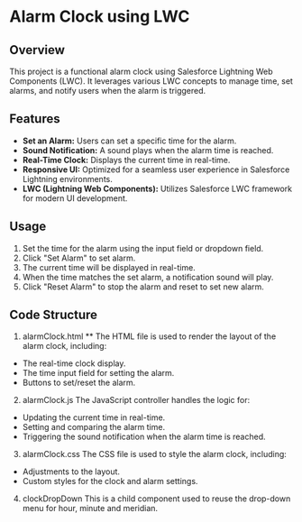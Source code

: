 # Alarm Clock using LWC
## Overview
This project is a functional alarm clock using Salesforce Lightning Web Components (LWC). It leverages various LWC concepts to manage time, set alarms, and notify users when the alarm is triggered.

## Features
* **Set an Alarm:** Users can set a specific time for the alarm.
* **Sound Notification:** A sound plays when the alarm time is reached.
* **Real-Time Clock:** Displays the current time in real-time.
* **Responsive UI:** Optimized for a seamless user experience in Salesforce Lightning environments.
* **LWC (Lightning Web Components):** Utilizes Salesforce LWC framework for modern UI development.

## Usage
1. Set the time for the alarm using the input field or dropdown field.
2. Click "Set Alarm" to set alarm.
3. The current time will be displayed in real-time.
4. When the time matches the set alarm, a notification sound will play.
5. Click "Reset Alarm" to stop the alarm and reset to set new alarm.

## Code Structure
1. alarmClock.html
** The HTML file is used to render the layout of the alarm clock, including:

* The real-time clock display.
* The time input field for setting the alarm.
* Buttons to set/reset the alarm.

2. alarmClock.js
The JavaScript controller handles the logic for:

* Updating the current time in real-time.
* Setting and comparing the alarm time.
* Triggering the sound notification when the alarm time is reached.

3. alarmClock.css
The CSS file is used to style the alarm clock, including:

* Adjustments to the layout.
* Custom styles for the clock and alarm settings.

4. clockDropDown
This is a child component used to reuse the drop-down menu for hour, minute and meridian.
